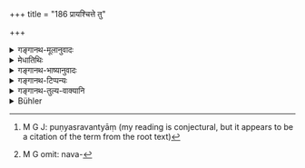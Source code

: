 +++
title = "186 प्रायश्चित्ते तु"

+++

<details><summary>गङ्गानथ-मूलानुवादः</summary>

If however the expiation has been performed, they shall bathe with him in a sacred reservoir of water and shall throw into the water a fresh jar filled with water.—(186)
</details>

<details><summary>मेधातिथिः</summary>

कृतप्रायश्चित्तस्येदनीम् उदकक्रियोच्यते । **तेनैव सार्धं स्नात्वा जलाशये** **पुण्ये** स्रवन्त्यां[^३०१] महाह्रदे वा प्रभासमानसादौ वा तीर्थविशेषे कृतस्नानो **ऽपां कुम्भं नवं** स्वयं **प्रास्येयुः** । 


[^३०१]:
     M G J: puṇyasravantyāṃ (my reading is conjectural, but it appears to be a citation of the term from the root text)

- **नवकुम्भ**ग्रहणाद्[^३०२] दासीग्रहणाच् चात्र पूर्वत्रोपयुक्तस्य क्रियासु कुम्भस्य ग्रहणम् । उदकेन पूरयित्वा हरणम् उक्तम् ॥ ११.१८६ ॥


[^३०२]:
     M G omit: nava-

_पुनर् असौ घटः प्रक्षेप्तव्य इत्य् आह ।_
</details>

<details><summary>गङ्गानथ-भाष्यानुवादः</summary>

The present verse describes what sort of water-offering is to be made for one who has performed the prescribed penance.

‘*They shall bathe with him in a reservoir of water*,’—in a sacred river, or in a large lake, or in some such sacred place as Prabhāsa, Mānasa and the like;—‘*and throw a fresh jar full of water*.’

Since the present text speaks of the ‘fresh jar’ and the foregoing one speaks of the ‘female slave,’ it means that in the former case, the jar to be used should be one that has been already in use for other purposes. In both cases the jar is to be filled with water.—(186)
</details>

<details><summary>गङ्गानथ-टिप्पन्यः</summary>

This verse is quoted in *Mitākṣarā* (3.296), to the effect that the aforesaid offering should be made after the offenders have taken a bath in a sacred tank;—in *Nirṇayasindhu* (pp. 402 and 409);—in *Smṛtitattva* (p. 472);—and in *Madanapārijāta* (p. 966), which explains ‘*prāsyeyuḥ*’ as ‘should throw’.
</details>

<details><summary>गङ्गानथ-तुल्य-वाक्यानि</summary>

**(verses 11.186-187)**

*Gautama* (20.10-14).—‘But if an outcast has been purified by penances,
his kinsmen shall fill a golden vessel with water from a very holy lake or river, and make him bathe in that water. Then they shall give him that vessel, and he, after taking it, shall recite the following text—“Cleansed is the sky, etc.” Let him offer clarified butter reciting the sacred texts. Let him then present gold or a cow to a Brāhmaṇa, and also to his teacher.’

*Baudhāyana* (2.1.36).—(See above, under 182.)

*Yājñavalkya* (3.295).—‘When he returns after having performed the
requisite penances, they shall pour a fresh jarful of water; after that they shall not despise him, and they shall associate with him in all matters.’

*Vaśiṣṭha* (15.17-20).—‘Outcasts who have performed the prescribed
penance may be re-admitted. Those who strike their teacher, mother or father may be re-admitted in the following manner: Having filled a golden or an earthen vessel with water from a sacred lake or river, they pour it over him reciting three sacred texts.’
</details>

<details><summary>Bühler</summary>

187	But when he has performed his penance, they shall bathe with him in a holy pool and throw down a new pot, filled with water.
</details>
